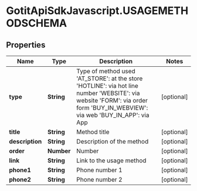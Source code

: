 # GotitApiSdkJavascript.USAGEMETHODSCHEMA

## Properties

Name | Type | Description | Notes
------------ | ------------- | ------------- | -------------
**type** | **String** | Type of method used &#39;AT_STORE&#39;: at the store &#39;HOTLINE&#39;: via hot line number &#39;WEBSITE&#39;: via website &#39;FORM&#39;: via order form &#39;BUY_IN_WEBVIEW&#39;: via web &#39;BUY_IN_APP&#39;: via App | [optional] 
**title** | **String** | Method title | [optional] 
**description** | **String** | Description of the method | [optional] 
**order** | **Number** | Number | [optional] 
**link** | **String** | Link to the usage method | [optional] 
**phone1** | **String** | Phone number 1 | [optional] 
**phone2** | **String** | Phone number 2 | [optional] 


